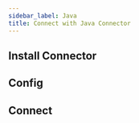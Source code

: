 ```yaml
---
sidebar_label: Java
title: Connect with Java Connector
---
```


## Install Connector

## Config

## Connect